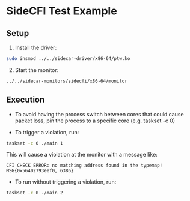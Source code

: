 # SideCFI Test Example

## Setup

1. Install the driver:

```bash
sudo insmod ../../sidecar-driver/x86-64/ptw.ko
```

2. Start the monitor:

```bash
../../sidecar-monitors/sidecfi/x86-64/monitor
```

## Execution

- To avoid having the process switch between cores that could cause packet loss, pin the process to a specific core (e.g. taskset -c 0)

- To trigger a violation, run:

```bash
taskset -c 0 ./main 1
```

This will cause a violation at the monitor with a message like:

```
CFI CHECK ERROR: no matching address found in the typemap!
MSG{0x56402793eef0, 6386}
```

- To run without triggering a violation, run:

```bash
taskset -c 0 ./main 2
```

